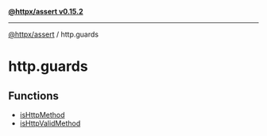 [**@httpx/assert v0.15.2**](../README.md)

***

[@httpx/assert](../README.md) / http.guards

# http.guards

## Functions

- [isHttpMethod](functions/isHttpMethod.md)
- [isHttpValidMethod](functions/isHttpValidMethod.md)
